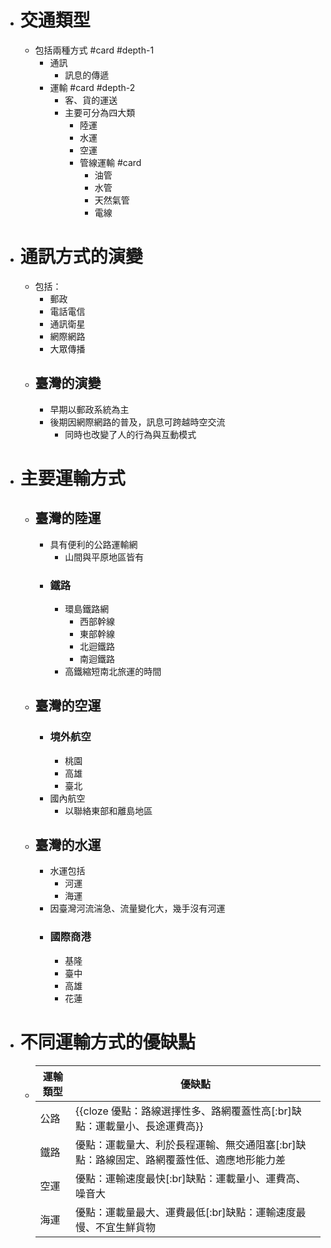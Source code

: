 - # 交通類型
	- 包括兩種方式 #card #depth-1
		- 通訊
			- 訊息的傳遞
		- 運輸 #card #depth-2
			- 客、貨的運送
			- 主要可分為四大類
				- 陸運
				- 水運
				- 空運
				- 管線運輸 #card
					- 油管
					- 水管
					- 天然氣管
					- 電線
- # 通訊方式的演變
	- 包括：
		- 郵政
		- 電話電信
		- 通訊衛星
		- 網際網路
		- 大眾傳播
	- ## 臺灣的演變
		- 早期以郵政系統為主
		- 後期因網際網路的普及，訊息可跨越時空交流
			- 同時也改變了人的行為與互動模式
- # 主要運輸方式
	- ## 臺灣的陸運
		- 具有便利的公路運輸網
			- 山間與平原地區皆有
		- ### 鐵路
			- 環島鐵路網
				- 西部幹線
				- 東部幹線
				- 北迴鐵路
				- 南迴鐵路
			- 高鐵縮短南北旅運的時間
	- ## 臺灣的空運
		- ### 境外航空
			- 桃園
			- 高雄
			- 臺北
		- 國內航空
			- 以聯絡東部和離島地區
	- ## 臺灣的水運
		- 水運包括
			- 河運
			- 海運
		- 因臺灣河流湍急、流量變化大，幾手沒有河運
		- ### 國際商港
			- 基隆
			- 臺中
			- 高雄
			- 花蓮
- # 不同運輸方式的優缺點
	- |運輸類型|優缺點|
	  |--|--|
	  |公路| {{cloze 優點：路線選擇性多、路網覆蓋性高[:br]缺點：運載量小、長途運費高}}|
	  |鐵路|優點：運載量大、利於長程運輸、無交通阻塞[:br]缺點：路線固定、路網覆蓋性低、適應地形能力差|
	  |空運|優點：運輸速度最快[:br]缺點：運載量小、運費高、噪音大|
	  |海運|優點：運載量最大、運費最低[:br]缺點：運輸速度最慢、不宜生鮮貨物|